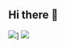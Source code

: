 ## Hi there 👋

<!--
**Holzhaus/Holzhaus** is a ✨ _special_ ✨ repository because its `README.md` (this file) appears on your GitHub profile.

Here are some ideas to get you started:

- 🔭 I’m currently working on ...
- 🌱 I’m currently learning ...
- 👯 I’m looking to collaborate on ...
- 🤔 I’m looking for help with ...
- 💬 Ask me about ...
- 📫 How to reach me: ...
- 😄 Pronouns: ...
- ⚡ Fun fact: ...
-->

<picture>
  <source
    srcset="https://github-readme-stats.vercel.app/api?username=Holzhaus&include_all_commits=true&hide_title=true&hide_border=true&show_icons=true&theme=github_dark"
    media="(prefers-color-scheme: dark)"
  />
  <source
    srcset="https://github-readme-stats.vercel.app/api?username=Holzhaus&include_all_commits=true&hide_title=true&hide_border=true&show_icons=true&theme=default"
    media="(prefers-color-scheme: light), (prefers-color-scheme: no-preference)"
  />
  <img src="https://github-readme-stats.vercel.app/api?username=Holzhaus&include_all_commits=true&hide_title=true&hide_border=true&show_icons=true" />]
</picture>

<picture>
  <source
    srcset="https://github-readme-stats.vercel.app/api/top-langs/?username=Holzhaus&hide_border=true&layout=compact&langs_count=8&card_width=320&theme=github_dark"
    media="(prefers-color-scheme: dark)"
  />
  <source
    srcset="https://github-readme-stats.vercel.app/api/top-langs/?username=Holzhaus&hide_border=true&layout=compact&langs_count=8&card_width=320&theme=default"
    media="(prefers-color-scheme: light), (prefers-color-scheme: no-preference)"
  />
  <img src="https://github-readme-stats.vercel.app/api/top-langs/?username=Holzhaus&hide_border=true&layout=compact&langs_count=8&card_width=320" />
</picture>
